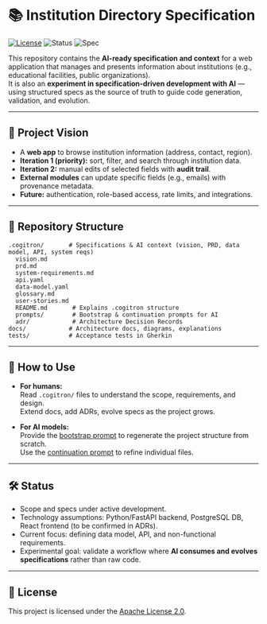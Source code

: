 # 📚 Institution Directory Specification

[![License](https://img.shields.io/badge/license-Apache%202.0-blue.svg)](./LICENSE)
![Status](https://img.shields.io/badge/status-in%20progress-yellow)
![Spec](https://img.shields.io/badge/type-specification-lightgrey)

This repository contains the **AI-ready specification and context** for a web application that manages and presents information about institutions (e.g., educational facilities, public organizations).  
It is also an **experiment in specification-driven development with AI** — using structured specs as the source of truth to guide code generation, validation, and evolution.

---

## 🚀 Project Vision
- A **web app** to browse institution information (address, contact, region).  
- **Iteration 1 (priority):** sort, filter, and search through institution data.  
- **Iteration 2:** manual edits of selected fields with **audit trail**.  
- **External modules** can update specific fields (e.g., emails) with provenance metadata.  
- **Future:** authentication, role-based access, rate limits, and integrations.

---

## 📂 Repository Structure
```
.cogitron/       # Specifications & AI context (vision, PRD, data model, API, system reqs)
  vision.md
  prd.md
  system-requirements.md
  api.yaml
  data-model.yaml
  glossary.md
  user-stories.md
  README.md       # Explains .cogitron structure
  prompts/        # Bootstrap & continuation prompts for AI
  adr/            # Architecture Decision Records
docs/            # Architecture docs, diagrams, explanations
tests/           # Acceptance tests in Gherkin
```

---

## 🧩 How to Use

- **For humans:**  
  Read `.cogitron/` files to understand the scope, requirements, and design.  
  Extend docs, add ADRs, evolve specs as the project grows.  

- **For AI models:**  
  Provide the [bootstrap prompt](.cogitron/prompts/bootstrap_prompt.md) to regenerate the project structure from scratch.  
  Use the [continuation prompt](.cogitron/prompts/continuation_prompt.md) to refine individual files.  

---

## 🛠️ Status
- Scope and specs under active development.  
- Technology assumptions: Python/FastAPI backend, PostgreSQL DB, React frontend (to be confirmed in ADRs).  
- Current focus: defining data model, API, and non-functional requirements.  
- Experimental goal: validate a workflow where **AI consumes and evolves specifications** rather than raw code.

---

## 📜 License
This project is licensed under the [Apache License 2.0](./LICENSE).

